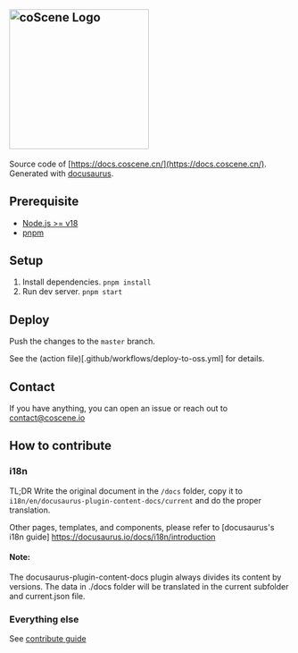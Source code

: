 ## <img src="./logo.jpg" alt="coScene Logo" width="250"/>

Source code of [https://docs.coscene.cn/](https://docs.coscene.cn/). Generated with [docusaurus](https://github.com/facebook/docusaurus).

## Prerequisite

- [Node.js >= v18](https://nodejs.org/)
- [pnpm](https://pnpm.io/installation)

## Setup

1. Install dependencies. `pnpm install`
2. Run dev server. `pnpm start`

## Deploy

Push the changes to the `master` branch.

See the (action file)[.github/workflows/deploy-to-oss.yml] for details.

## Contact

If you have anything, you can open an issue or reach out to contact@coscene.io

## How to contribute

### i18n

TL;DR Write the original document in the `/docs` folder, copy it to `i18n/en/docusaurus-plugin-content-docs/current` and do the proper translation.

Other pages, templates, and components, please refer to [docusaurus's i18n guide] https://docusaurus.io/docs/i18n/introduction

#### Note:

The docusaurus-plugin-content-docs plugin always divides its content by versions. The data in ./docs folder will be translated in the current subfolder and current.json file.

### Everything else

See [contribute guide](https://docs.coscene.cn/docs/contribute)
